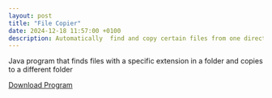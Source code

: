 ```yaml
---
layout: post
title: "File Copier"
date: 2024-12-18 11:57:00 +0100
description: Automatically  find and copy certain files from one directory to another
---
```

Java program that finds files with a specific extension in a folder and copies to a different folder 

[Download Program](/projects/java_file_copier.zip)

